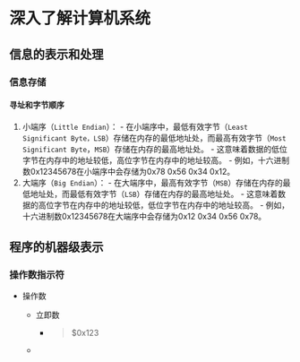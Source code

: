 # 深入了解计算机系统

## 信息的表示和处理

### 信息存储



#### 寻址和字节顺序

1. 小端序（`Little Endian`）：   - 在小端序中，最低有效字节（`Least Significant Byte，LSB`）存储在内存的最低地址处，而最高有效字节（`Most Significant Byte`，`MSB`）存储在内存的最高地址处。   - 这意味着数据的低位字节在内存中的地址较低，高位字节在内存中的地址较高。   - 例如，十六进制数0x12345678在小端序中会存储为0x78 0x56 0x34 0x12。 
2. 大端序（`Big Endian`）：   - 在大端序中，最高有效字节（`MSB`）存储在内存的最低地址处，而最低有效字节（`LSB`）存储在内存的最高地址处。   - 这意味着数据的高位字节在内存中的地址较低，低位字节在内存中的地址较高。   - 例如，十六进制数0x12345678在大端序中会存储为0x12 0x34 0x56 0x78。



## 程序的机器级表示

### 操作数指示符

+ 操作数

  + 立即数

    + > $0x123

  + 
